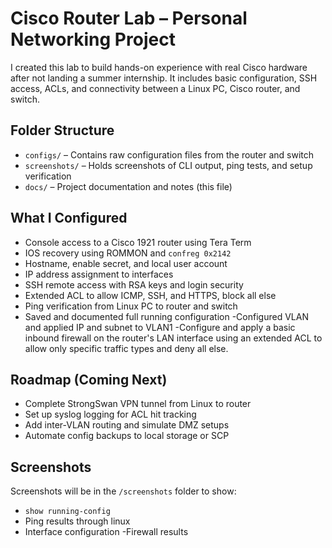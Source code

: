 # Cisco Router Lab – Personal Networking Project

I created this lab to build hands-on experience with real Cisco hardware after not landing a summer internship. It includes basic configuration, SSH access, ACLs, and connectivity between a Linux PC, Cisco router, and switch.

## Folder Structure

- `configs/` – Contains raw configuration files from the router and switch
- `screenshots/` – Holds screenshots of CLI output, ping tests, and setup verification
- `docs/` – Project documentation and notes (this file)

## What I Configured

- Console access to a Cisco 1921 router using Tera Term
- IOS recovery using ROMMON and `confreg 0x2142`
- Hostname, enable secret, and local user account
- IP address assignment to interfaces
- SSH remote access with RSA keys and login security
- Extended ACL to allow ICMP, SSH, and HTTPS, block all else
- Ping verification from Linux PC to router and switch
- Saved and documented full running configuration
-Configured VLAN and applied IP and subnet to VLAN1
-Configure and apply a basic inbound firewall on the router's LAN interface using an extended ACL to allow only specific traffic types and deny all else.

## Roadmap (Coming Next)

- Complete StrongSwan VPN tunnel from Linux to router
- Set up syslog logging for ACL hit tracking
- Add inter-VLAN routing and simulate DMZ setups
- Automate config backups to local storage or SCP

## Screenshots

Screenshots will be in the `/screenshots` folder to show:
- `show running-config`
- Ping results through linux
- Interface configuration
-Firewall results

